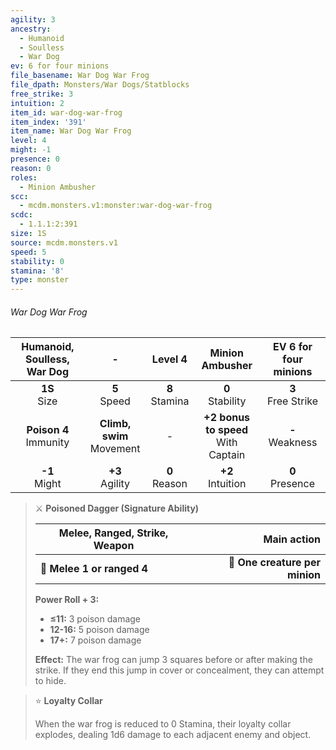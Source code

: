 ```yaml
---
agility: 3
ancestry:
  - Humanoid
  - Soulless
  - War Dog
ev: 6 for four minions
file_basename: War Dog War Frog
file_dpath: Monsters/War Dogs/Statblocks
free_strike: 3
intuition: 2
item_id: war-dog-war-frog
item_index: '391'
item_name: War Dog War Frog
level: 4
might: -1
presence: 0
reason: 0
roles:
  - Minion Ambusher
scc:
  - mcdm.monsters.v1:monster:war-dog-war-frog
scdc:
  - 1.1.1:2:391
size: 1S
source: mcdm.monsters.v1
speed: 5
stability: 0
stamina: '8'
type: monster
---
```


###### War Dog War Frog

| Humanoid, Soulless, War Dog |               -               |      Level 4       |             Minion Ambusher             | EV 6 for four minions  |
| :-------------------------: | :---------------------------: | :----------------: | :-------------------------------------: | :--------------------: |
|      **1S**<br/> Size       |       **5**<br/> Speed        | **8**<br/> Stamina |          **0**<br/> Stability           | **3**<br/> Free Strike |
| **Poison 4**<br/> Immunity  | **Climb, swim**<br/> Movement |         -          | **+2 bonus to speed**<br/> With Captain |  **-**<br/> Weakness   |
|      **-1**<br/> Might      |      **+3**<br/> Agility      | **0**<br/> Reason  |          **+2**<br/> Intuition          |  **0**<br/> Presence   |

<!-- -->
> ⚔️ **Poisoned Dagger (Signature Ability)**
>
> | **Melee, Ranged, Strike, Weapon** |                **Main action** |
> | --------------------------------- | -----------------------------: |
> | **📏 Melee 1 or ranged 4**        | **🎯 One creature per minion** |
>
> **Power Roll + 3:**
>
> - **≤11:** 3 poison damage
> - **12-16:** 5 poison damage
> - **17+:** 7 poison damage
>
> **Effect:** The war frog can jump 3 squares before or after making the strike. If they end this jump in cover or concealment, they can attempt to hide.

<!-- -->
> ⭐️ **Loyalty Collar**
>
> When the war frog is reduced to 0 Stamina, their loyalty collar explodes, dealing 1d6 damage to each adjacent enemy and object.
